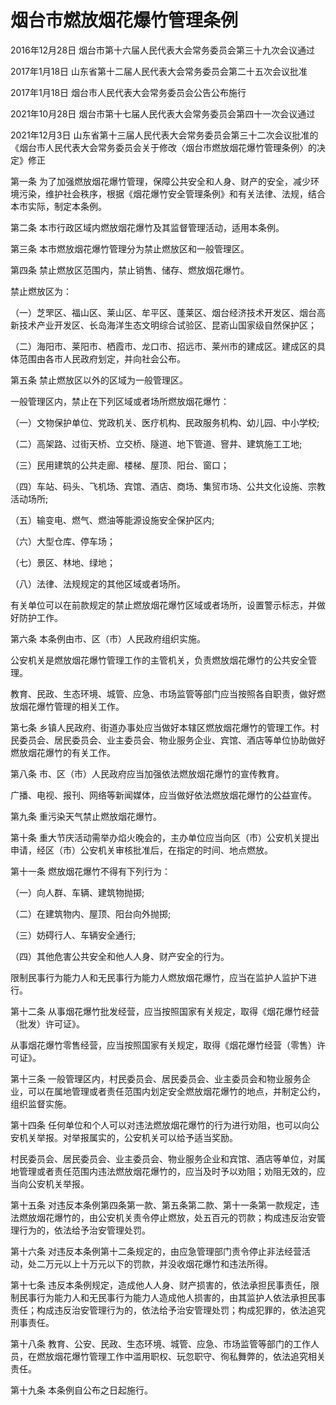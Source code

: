 # 烟台市燃放烟花爆竹管理条例

2016年12月28日 烟台市第十六届人民代表大会常务委员会第三十九次会议通过

2017年1月18日 山东省第十二届人民代表大会常务委员会第二十五次会议批准

2017年1月18日 烟台市人民代表大会常务委员会公告公布施行

2021年10月28日 烟台市第十七届人民代表大会常务委员会第四十一次会议通过

2021年12月3日 山东省第十三届人民代表大会常务委员会第三十二次会议批准的《烟台市人民代表大会常务委员会关于修改〈烟台市燃放烟花爆竹管理条例〉的决定》修正

<!-- INFO END -->

第一条 为了加强燃放烟花爆竹管理，保障公共安全和人身、财产的安全，减少环境污染，维护社会秩序，根据《烟花爆竹安全管理条例》和有关法律、法规，结合本市实际，制定本条例。

第二条 本市行政区域内燃放烟花爆竹及其监督管理活动，适用本条例。

第三条 本市燃放烟花爆竹管理分为禁止燃放区和一般管理区。

第四条 禁止燃放区范围内，禁止销售、储存、燃放烟花爆竹。

禁止燃放区为：

（一）芝罘区、福山区、莱山区、牟平区、蓬莱区、烟台经济技术开发区、烟台高新技术产业开发区、长岛海洋生态文明综合试验区、昆嵛山国家级自然保护区；

（二）海阳市、莱阳市、栖霞市、龙口市、招远市、莱州市的建成区。建成区的具体范围由各市人民政府划定，并向社会公布。

第五条 禁止燃放区以外的区域为一般管理区。

一般管理区内，禁止在下列区域或者场所燃放烟花爆竹：

（一）文物保护单位、党政机关、医疗机构、民政服务机构、幼儿园、中小学校;

（二）高架路、过街天桥、立交桥、隧道、地下管道、窨井、建筑施工工地;

（三）民用建筑的公共走廊、楼梯、屋顶、阳台、窗口；

（四）车站、码头、飞机场、宾馆、酒店、商场、集贸市场、公共文化设施、宗教活动场所;

（五）输变电、燃气、燃油等能源设施安全保护区内;

（六）大型仓库、停车场；

（七）景区、林地、绿地；

（八）法律、法规规定的其他区域或者场所。

有关单位可以在前款规定的禁止燃放烟花爆竹区域或者场所，设置警示标志，并做好防护工作。

第六条 本条例由市、区（市）人民政府组织实施。

公安机关是燃放烟花爆竹管理工作的主管机关，负责燃放烟花爆竹的公共安全管理。

教育、民政、生态环境、城管、应急、市场监管等部门应当按照各自职责，做好燃放烟花爆竹管理的相关工作。

第七条 乡镇人民政府、街道办事处应当做好本辖区燃放烟花爆竹的管理工作。村民委员会、居民委员会、业主委员会、物业服务企业、宾馆、酒店等单位协助做好燃放烟花爆竹的有关工作。

第八条 市、区（市）人民政府应当加强依法燃放烟花爆竹的宣传教育。

广播、电视、报刊、网络等新闻媒体，应当做好依法燃放烟花爆竹的公益宣传。

第九条 重污染天气禁止燃放烟花爆竹。

第十条 重大节庆活动需举办焰火晚会的，主办单位应当向区（市）公安机关提出申请，经区（市）公安机关审核批准后，在指定的时间、地点燃放。

第十一条 燃放烟花爆竹不得有下列行为：

（一）向人群、车辆、建筑物抛掷;

（二）在建筑物内、屋顶、阳台向外抛掷;

（三）妨碍行人、车辆安全通行;

（四）其他危害公共安全和他人人身、财产安全的行为。

限制民事行为能力人和无民事行为能力人燃放烟花爆竹，应当在监护人监护下进行。

第十二条 从事烟花爆竹批发经营，应当按照国家有关规定，取得《烟花爆竹经营（批发）许可证》。

从事烟花爆竹零售经营，应当按照国家有关规定，取得《烟花爆竹经营（零售）许可证》。

第十三条 一般管理区内，村民委员会、居民委员会、业主委员会和物业服务企业，可以在属地管理或者责任范围内划定安全燃放烟花爆竹的地点，并制定公约，组织监督实施。

第十四条 任何单位和个人可以对违法燃放烟花爆竹的行为进行劝阻，也可以向公安机关举报。对举报属实的，公安机关可以给予适当奖励。

村民委员会、居民委员会、业主委员会、物业服务企业和宾馆、酒店等单位，对属地管理或者责任范围内违法燃放烟花爆竹的，应当及时予以劝阻；劝阻无效的，应当向公安机关举报。

第十五条 对违反本条例第四条第一款、第五条第二款、第十一条第一款规定，违法燃放烟花爆竹的，由公安机关责令停止燃放，处五百元的罚款；构成违反治安管理行为的，依法给予治安管理处罚。

第十六条 对违反本条例第十二条规定的，由应急管理部门责令停止非法经营活动，处二万元以上十万元以下的罚款，并没收烟花爆竹和违法所得。

第十七条 违反本条例规定，造成他人人身、财产损害的，依法承担民事责任，限制民事行为能力人和无民事行为能力人造成他人损害的，由其监护人依法承担民事责任；构成违反治安管理行为的，依法给予治安管理处罚；构成犯罪的，依法追究刑事责任。

第十八条 教育、公安、民政、生态环境、城管、应急、市场监管等部门的工作人员，在燃放烟花爆竹管理工作中滥用职权、玩忽职守、徇私舞弊的，依法追究相关责任。

第十九条 本条例自公布之日起施行。

